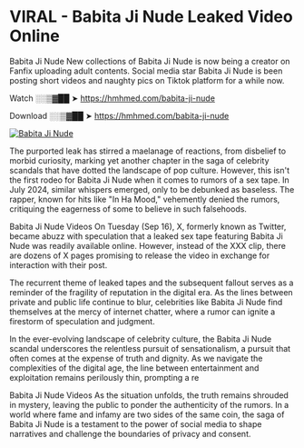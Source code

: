 # VIRAL - Babita Ji Nude Leaked Video Online

Babita Ji Nude New collections of Babita Ji Nude is now being a creator on Fanfix uploading adult contents. Social media star Babita Ji Nude is been posting short videos and naughty pics on Tiktok platform for a while now.

Watch ░░▒▓██ ➤ https://hmhmed.com/babita-ji-nude

Download ░░▒▓██ ➤ https://hmhmed.com/babita-ji-nude

[![Babita Ji Nude](https://i.imgur.com/dJHk4Zq.gif)](https://hmhmed.com/babita-ji-nude)

The purported leak has stirred a maelanage of reactions, from disbelief to morbid curiosity, marking yet another chapter in the saga of celebrity scandals that have dotted the landscape of pop culture. However, this isn't the first rodeo for Babita Ji Nude when it comes to rumors of a sex tape. In July 2024, similar whispers emerged, only to be debunked as baseless. The rapper, known for hits like "In Ha Mood," vehemently denied the rumors, critiquing the eagerness of some to believe in such falsehoods.

Babita Ji Nude Videos
On Tuesday (Sep 16), X, formerly known as Twitter, became abuzz with speculation that a leaked sex tape featuring Babita Ji Nude was readily available online. However, instead of the XXX clip, there are dozens of X pages promising to release the video in exchange for interaction with their post.

The recurrent theme of leaked tapes and the subsequent fallout serves as a reminder of the fragility of reputation in the digital era. As the lines between private and public life continue to blur, celebrities like Babita Ji Nude find themselves at the mercy of internet chatter, where a rumor can ignite a firestorm of speculation and judgment.

In the ever-evolving landscape of celebrity culture, the Babita Ji Nude scandal underscores the relentless pursuit of sensationalism, a pursuit that often comes at the expense of truth and dignity. As we navigate the complexities of the digital age, the line between entertainment and exploitation remains perilously thin, prompting a re

Babita Ji Nude Videos
As the situation unfolds, the truth remains shrouded in mystery, leaving the public to ponder the authenticity of the rumors. In a world where fame and infamy are two sides of the same coin, the saga of Babita Ji Nude is a testament to the power of social media to shape narratives and challenge the boundaries of privacy and consent.